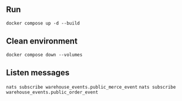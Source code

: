## Run

`docker compose up -d --build`

## Clean environment

`docker compose down --volumes`

## Listen messages

`nats subscribe warehouse_events.public_merce_event`
`nats subscribe warehouse_events.public_order_event`
